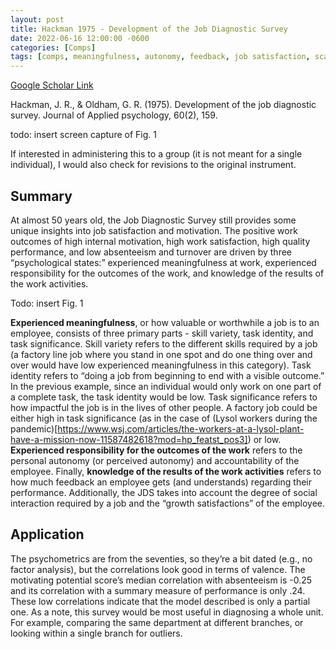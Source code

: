 ```yaml
---
layout: post
title: Hackman 1975 - Development of the Job Diagnostic Survey
date: 2022-06-16 12:00:00 -0600
categories: [Comps]
tags: [comps, meaningfulness, autonomy, feedback, job satisfaction, scale]
---
```

[Google Scholar Link](https://scholar.google.com/scholar?hl=en&as_sdt=0%2C45&q=Development+of+the+job+diagnostic+survey&btnG=)

Hackman, J. R., & Oldham, G. R. (1975). Development of the job diagnostic survey. Journal of Applied psychology, 60(2), 159.

todo: insert screen capture of Fig. 1

If interested in administering this to a group (it is not meant for a single individual), I would also check for revisions to the original instrument.

## Summary
At almost 50 years old, the Job Diagnostic Survey still provides some unique insights into job satisfaction and motivation.  The positive work outcomes of high internal motivation, high work satisfaction, high quality performance, and low absenteeism and turnover are driven by three “psychological states:” experienced meaningfulness at work, experienced responsibility for the outcomes of the work, and knowledge of the results of the work activities.

Todo: insert Fig. 1

**Experienced meaningfulness**, or how valuable or worthwhile a job is to an employee, consists of three primary parts - skill variety, task identity, and task significance.  Skill variety refers to the different skills required by a job (a factory line job where you stand in one spot and do one thing over and over would have low experienced meaningfulness in this category).  Task identity refers to “doing a job from beginning to end with a visible outcome.”  In the previous example, since an individual would only work on one part of a complete task, the task identity would be low.  Task significance refers to how impactful the job is in the lives of other people.  A factory job could be either high in task significance (as in the case of (Lysol workers during the pandemic)[https://www.wsj.com/articles/the-workers-at-a-lysol-plant-have-a-mission-now-11587482618?mod=hp_featst_pos3]) or low.  **Experienced responsibility for the outcomes of the work** refers to the personal autonomy (or perceived autonomy)  and accountability of the employee.  Finally, **knowledge of the results of the work activities** refers to how much feedback an employee gets (and understands) regarding their performance.  Additionally, the JDS takes into account the degree of social interaction required by a job and the “growth satisfactions” of the employee.

## Application
The psychometrics are from the seventies, so they’re a bit dated (e.g., no factor analysis), but the correlations look good in terms of valence.  The motivating potential score’s median correlation with absenteeism is -0.25 and its correlation with a summary measure of performance is only .24.  These low correlations indicate that the model described is only a partial one.  As a note, this survey would be most useful in diagnosing a whole unit.  For example, comparing the same department at different branches, or looking within a single branch for outliers.